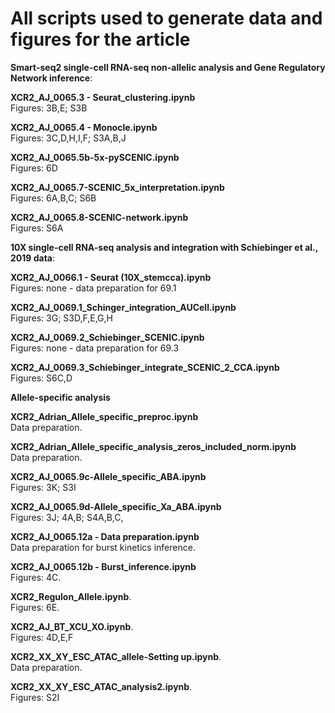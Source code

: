 # All scripts used to generate data and figures for the article 

__Smart-seq2 single-cell RNA-seq non-allelic analysis and Gene Regulatory Network inference__:  

**XCR2_AJ_0065.3 - Seurat_clustering.ipynb**  
Figures: 3B,E; S3B  

**XCR2_AJ_0065.4 - Monocle.ipynb**  
Figures: 3C,D,H,I,F; S3A,B,J  

**XCR2_AJ_0065.5b-5x-pySCENIC.ipynb**  
Figures: 6D  

**XCR2_AJ_0065.7-SCENIC_5x_interpretation.ipynb**  
Figures: 6A,B,C; S6B  

**XCR2_AJ_0065.8-SCENIC-network.ipynb**  
Figures: S6A  

__10X single-cell RNA-seq analysis and integration with Schiebinger et al., 2019 data__:  
  
**XCR2_AJ_0066.1 - Seurat (10X_stemcca).ipynb**  
Figures: none - data preparation for 69.1
  
**XCR2_AJ_0069.1_Schinger_integration_AUCell.ipynb**  
Figures: 3G; S3D,F,E,G,H  

**XCR2_AJ_0069.2_Schiebinger_SCENIC.ipynb**  
Figures: none - data preparation for 69.3  

**XCR2_AJ_0069.3_Schiebinger_integrate_SCENIC_2_CCA.ipynb**  
Figures: S6C,D

__Allele-specific analysis__

**XCR2_Adrian_Allele_specific_preproc.ipynb**  
Data preparation.  

**XCR2_Adrian_Allele_specific_analysis_zeros_included_norm.ipynb**  
Data preparation.  

**XCR2_AJ_0065.9c-Allele_specific_ABA.ipynb**  
Figures: 3K; S3I  

**XCR2_AJ_0065.9d-Allele_specific_Xa_ABA.ipynb**  
Figures:  3J; 4A,B; S4A,B,C,

**XCR2_AJ_0065.12a - Data preparation.ipynb**  
Data preparation for burst kinetics inference.  

**XCR2_AJ_0065.12b - Burst_inference.ipynb**  
Figures: 4C.  

**XCR2_Regulon_Allele.ipynb**.  
Figures: 6E.  

**XCR2_AJ_BT_XCU_XO.ipynb**.  
Figures: 4D,E,F

**XCR2_XX_XY_ESC_ATAC_allele-Setting up.ipynb**.  
Data preparation.  

**XCR2_XX_XY_ESC_ATAC_analysis2.ipynb**.  
Figures: S2I
